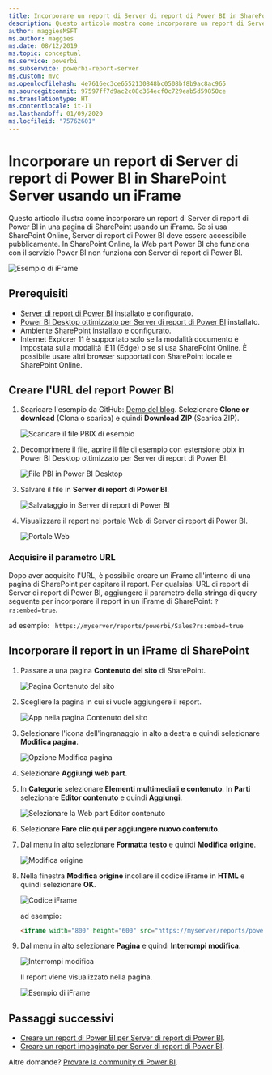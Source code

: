 ```yaml
---
title: Incorporare un report di Server di report di Power BI in SharePoint Server usando un iFrame
description: Questo articolo mostra come incorporare un report di Server di report di Power BI in un iFrame in SharePoint Server
author: maggiesMSFT
ms.author: maggies
ms.date: 08/12/2019
ms.topic: conceptual
ms.service: powerbi
ms.subservice: powerbi-report-server
ms.custom: mvc
ms.openlocfilehash: 4e7616ec3ce6552130848bc0508bf8b9ac8ac965
ms.sourcegitcommit: 97597ff7d9ac2c08c364ecf0c729eab5d59850ce
ms.translationtype: HT
ms.contentlocale: it-IT
ms.lasthandoff: 01/09/2020
ms.locfileid: "75762601"
---
```

# <a name="embed-a-power-bi-report-server-report-using-an-iframe-in-sharepoint-server"></a>Incorporare un report di Server di report di Power BI in SharePoint Server usando un iFrame

Questo articolo illustra come incorporare un report di Server di report di Power BI in una pagina di SharePoint usando un iFrame. Se si usa SharePoint Online, Server di report di Power BI deve essere accessibile pubblicamente. In SharePoint Online, la Web part Power BI che funziona con il servizio Power BI non funziona con Server di report di Power BI.  

![Esempio di iFrame](media/quickstart-embed/quickstart_embed_01.png)

## <a name="prerequisites"></a>Prerequisiti
* [Server di report di Power BI](https://powerbi.microsoft.com/report-server/) installato e configurato.
* [Power BI Desktop ottimizzato per Server di report di Power BI](install-powerbi-desktop.md) installato.
* Ambiente [SharePoint](https://docs.microsoft.com/sharepoint/install/install) installato e configurato.
* Internet Explorer 11 è supportato solo se la modalità documento è impostata sulla modalità IE11 (Edge) o se si usa SharePoint Online. È possibile usare altri browser supportati con SharePoint locale e SharePoint Online.

## <a name="create-the-power-bi-report-url"></a>Creare l'URL del report Power BI

1. Scaricare l'esempio da GitHub: [Demo del blog](https://github.com/Microsoft/powerbi-desktop-samples). Selezionare **Clone or download** (Clona o scarica) e quindi **Download ZIP** (Scarica ZIP).

    ![Scaricare il file PBIX di esempio](media/quickstart-embed/quickstart_embed_14.png)

2. Decomprimere il file, aprire il file di esempio con estensione pbix in Power BI Desktop ottimizzato per Server di report di Power BI.

    ![File PBI in Power BI Desktop](media/quickstart-embed/quickstart_embed_02.png)

3. Salvare il file in **Server di report di Power BI**. 

    ![Salvataggio in Server di report di Power BI](media/quickstart-embed/quickstart_embed_03.png)

4. Visualizzare il report nel portale Web di Server di report di Power BI.

    ![Portale Web](media/quickstart-embed/quickstart_embed_04.png)

### <a name="capture-the-url-parameter"></a>Acquisire il parametro URL

Dopo aver acquisito l'URL, è possibile creare un iFrame all'interno di una pagina di SharePoint per ospitare il report. Per qualsiasi URL di report di Server di report di Power BI, aggiungere il parametro della stringa di query seguente per incorporare il report in un iFrame di SharePoint: `?rs:embed=true`.

   ad esempio:
    ``` 
    https://myserver/reports/powerbi/Sales?rs:embed=true
    ```
## <a name="embed-the-report-in-a-sharepoint-iframe"></a>Incorporare il report in un iFrame di SharePoint

1. Passare a una pagina **Contenuto del sito** di SharePoint.

    ![Pagina Contenuto del sito](media/quickstart-embed/quickstart_embed_05.png)

2. Scegliere la pagina in cui si vuole aggiungere il report.

    ![App nella pagina Contenuto del sito](media/quickstart-embed/quickstart_embed_06.png)

3. Selezionare l'icona dell'ingranaggio in alto a destra e quindi selezionare **Modifica pagina**.

    ![Opzione Modifica pagina](media/quickstart-embed/quickstart_embed_07.png)

4. Selezionare **Aggiungi web part**.

5. In **Categorie** selezionare **Elementi multimediali e contenuto**. In **Parti** selezionare **Editor contenuto** e quindi **Aggiungi**.

    ![Selezionare la Web part Editor contenuto](media/quickstart-embed/quickstart_embed_09.png)

6. Selezionare **Fare clic qui per aggiungere nuovo contenuto**.

7. Dal menu in alto selezionare **Formatta testo** e quindi **Modifica origine**.

     ![Modifica origine](media/quickstart-embed/quickstart_embed_11.png)

8. Nella finestra **Modifica origine** incollare il codice iFrame in **HTML** e quindi selezionare **OK**.

    ![Codice iFrame](media/quickstart-embed/quickstart_embed_12.png)

     ad esempio:
     ```html
     <iframe width="800" height="600" src="https://myserver/reports/powerbi/Sales?rs:embed=true" frameborder="0" allowFullScreen="true"></iframe>
     ```

9. Dal menu in alto selezionare **Pagina** e quindi **Interrompi modifica**.

    ![Interrompi modifica](media/quickstart-embed/quickstart_embed_13.png)

    Il report viene visualizzato nella pagina.

    ![Esempio di iFrame](media/quickstart-embed/quickstart_embed_01.png)

## <a name="next-steps"></a>Passaggi successivi

- [Creare un report di Power BI per Server di report di Power BI](quickstart-create-powerbi-report.md).  
- [Creare un report impaginato per Server di report di Power BI](quickstart-create-paginated-report.md).  

Altre domande? [Provare la community di Power BI](https://community.powerbi.com/). 
